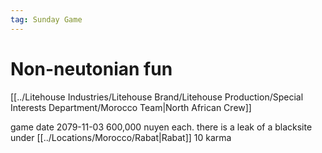 ```yaml
---
tag: Sunday Game
---
```

# Non-neutonian fun
[[../Litehouse Industries/Litehouse Brand/Litehouse Production/Special Interests Department/Morocco Team|North African Crew]]

game date 2079-11-03
600,000 nuyen each. there is a leak of a blacksite under [[../Locations/Morocco/Rabat|Rabat]]
10 karma